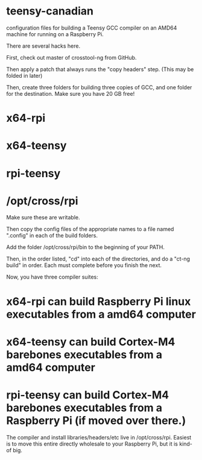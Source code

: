 teensy-canadian
===============

configuration files for building a Teensy GCC compiler on an AMD64 machine for running on a Raspberry Pi.

There are several hacks here.

First, check out master of crosstool-ng from GitHub.

Then apply a patch that always runs the "copy headers" step. (This may be folded in later)

Then, create three folders for building three copies of GCC, and one folder for the destination. Make sure you have 20 GB free!

# x64-rpi
# x64-teensy
# rpi-teensy
# /opt/cross/rpi

Make sure these are writable.

Then copy the config files of the appropriate names to a file named ".config" in each of the build folders.

Add the folder /opt/cross/rpi/bin to the beginning of your PATH.

Then, in the order listed, "cd" into each of the directories, and do a "ct-ng build" in order. Each must complete before you finish the next.

Now, you have three compiler suites:

# x64-rpi can build Raspberry Pi linux executables from a amd64 computer
# x64-teensy can build Cortex-M4 barebones executables from a amd64 computer
# rpi-teensy can build Cortex-M4 barebones executables from a Raspberry Pi (if moved over there.)

The compiler and install libraries/headers/etc live in /opt/cross/rpi. Easiest is to move this entire directly wholesale to your Raspberry Pi, but it is kind-of big.

